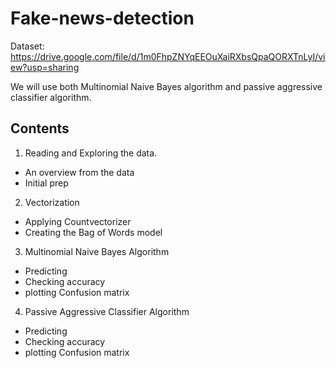 # Fake-news-detection
Dataset:
https://drive.google.com/file/d/1m0FhpZNYqEEOuXaiRXbsQpaQORXTnLyI/view?usp=sharing

We will use both Multinomial Naive Bayes algorithm and passive aggressive classifier algorithm.

**Contents**
---

1. Reading and Exploring the data.
  *    An overview from the data
  *    Initial prep

2. Vectorization
  *    Applying Countvectorizer
  *    Creating the Bag of Words model

3. Multinomial Naive Bayes Algorithm
  *   Predicting
  *   Checking accuracy
  *   plotting Confusion matrix

4. Passive Aggressive Classifier Algorithm
*    Predicting
*    Checking accuracy
*    plotting Confusion matrix

